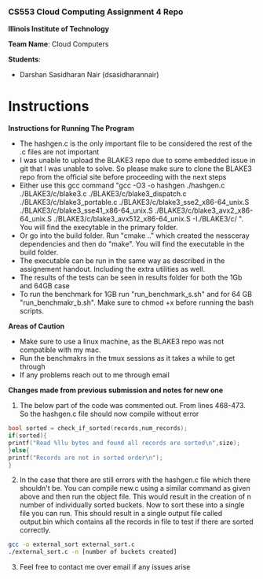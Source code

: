 ### CS553 Cloud Computing Assignment 4 Repo

**Illinois Institute of Technology**

**Team Name**: Cloud Computers

**Students**:

- Darshan Sasidharan Nair (dsasidharannair)

# Instructions

**Instructions for Running The Program**

- The hashgen.c is the only important file to be considered the rest of the .c files are not important
- I was unable to upload the BLAKE3 repo due to some embedded issue in git that I was unable to solve. So please make sure to clone the BLAKE3 repo from the official site before proceeding with the next steps
- Either use this gcc command "gcc -O3 -o hashgen ./hashgen.c ./BLAKE3/c/blake3.c ./BLAKE3/c/blake3_dispatch.c ./BLAKE3/c/blake3_portable.c ./BLAKE3/c/blake3_sse2_x86-64_unix.S ./BLAKE3/c/blake3_sse41_x86-64_unix.S ./BLAKE3/c/blake3_avx2_x86-64_unix.S ./BLAKE3/c/blake3_avx512_x86-64_unix.S -I./BLAKE3/c/ ". You will find the execytable in the primary folder.
- Or go into the build folder. Run "cmake .." which created the nessceray dependencies and then do "make". You will find the executable in the build folder.
- The executable can be run in the same way as described in the assignement handout. Including the extra utilities as well.
- The results of the tests can be seen in results folder for both the 1Gb and 64GB case
- To run the benchmark for 1GB run "run_benchmark_s.sh" and for 64 GB "run_benchmakr_b.sh". Make sure to chmod +x before running the bash scripts.

**Areas of Caution**

- Make sure to use a linux machine, as the BLAKE3 repo was not compatible with my mac.
- Run the benchmakrs in the tmux sessions as it takes a while to get through
- If any problems reach out to me through email

**Changes made from previous submission and notes for new one**

1. The below part of the code was commented out. From lines 468-473. So the hashgen.c file should now compile without error

```c
bool sorted = check_if_sorted(records,num_records);
if(sorted){
printf("Read %llu bytes and found all records are sorted\n",size);
}else{
printf("Records are not in sorted order\n");
}
```

2. In the case that there are still errors with the hashgen.c file which there shouldn't be. You can compile new.c using a similar command as given above and then run the object file. This would result in the creation of n number of individually sorted buckets. Now to sort these into a single file you can run. This should result in a single output file called output.bin which contains all the records in file to test if there are sorted correctly.

```bash
gcc -o external_sort external_sort.c
./external_sort.c -n [number of buckets created]
```

3. Feel free to contact me over email if any issues arise
